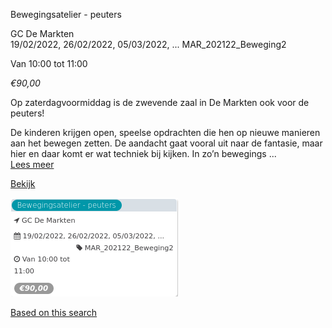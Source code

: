 Bewegingsatelier - peuters

GC De Markten  
19/02/2022, 26/02/2022, 05/03/2022, ... MAR\_202122\_Beweging2  

Van 10:00 tot 11:00

*€90,00*

  

Op zaterdagvoormiddag is de zwevende zaal in De Markten ook voor de peuters!  
  
De kinderen krijgen open, speelse opdrachten die hen op nieuwe manieren aan het bewegen zetten. De aandacht gaat vooral uit naar de fantasie, maar hier en daar komt er wat techniek bij kijken. In zo’n bewegings ...  
[Lees meer](https://tickets.vgc.be/activity/subscribe/MAR_202122_Beweging2)

[Bekijk](https://tickets.vgc.be/activity/subscribe/MAR_202122_Beweging2)

![](72216.png)

[Based on this search](https://tickets.vgc.be/activity/index?&vrijeplaatsen=1&Age%5B%5D=3%2C5&entity=244)